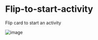 Flip-to-start-activity
======================

Flip card to start an activity


![image](https://github.com/yinkai1205/Flip-to-start-activity/flip.gif)
